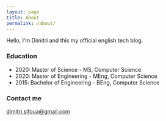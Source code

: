 ```yaml
---
layout: page
title: About
permalink: /about/
---
```


Hello, I'm Dimitri and this my official english tech blog.

### Education

* 2020: Master of Science - MS, Computer Science
* 2020: Master of Engineering - MEng, Computer Science
* 2015: Bachelor of Engineering - BEng, Computer Science

### Contact me

[dimitri.sifoua@gmail.com](mailto:dimitri.sifoua@gmail.com)
